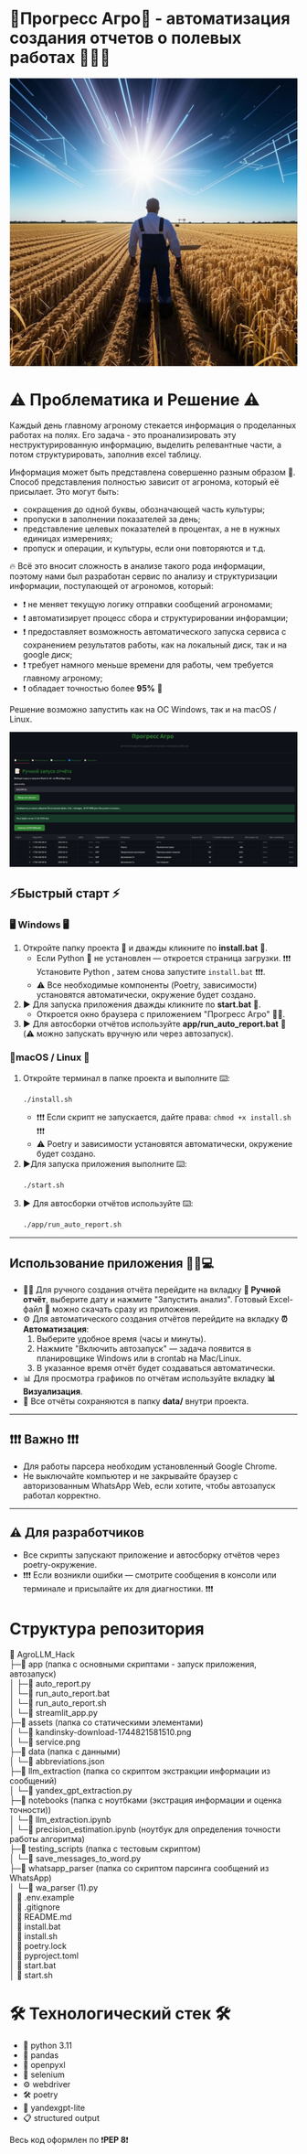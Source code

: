 # 🚀Прогресс Агро🚜 - автоматизация создания отчетов о полевых работах 🌿🌾🌻

![Прогресс Агро](https://github.com/OZheRelieV/AgroLLM_Hack/blob/main/assets/kandinsky-download-1744821581510.png)

# ⚠️ Проблематика и Решение ⚠️ 
Каждый день главному агроному стекается информация о проделанных работах на полях. Его задача - это проанализировать эту неструктурированную информацию, выделить релевантные части, а потом структурировать, заполнив excel таблицу.

Информация может быть представлена совершенно разным образом 🤔. Способ представления полностью зависит от агронома, который её присылает.  Это могут быть:
- сокращения до одной буквы, обозначающей часть культуры;
- пропуски в заполнении показателей за день;
- представление целевых показателей в процентах, а не в нужных единицах измерениях;
- пропуск и операции, и культуры, если они повторяются и т.д.

🔥 Всё это вносит сложность в анализе такого рода информации, поэтому нами был разработан сервис по анализу и структуризации информации, поступающей от агрономов, который:
- ❗ не меняет текущую логику отправки сообщений агрономами;
- ❗ автоматизирует процесс сбора и структурировании инфорамции;
- ❗ предоставляет возможность автоматического запуска сервиса с сохранением результатов работы, как на локальный диск, так и на google диск;
- ❗ требует намного меньше времени для работы, чем требуется главному агроному;
- ❗ обладает точностью более **95%** 🎯

Решение возможно запустить как на ОС Windows, так и на macOS / Linux.

![Прогресс Агро](https://github.com/OZheRelieV/AgroLLM_Hack/blob/main/assets/service.png)

## ⚡Быстрый старт ⚡

### 🖥 Windows 🖥 

1. Откройте папку проекта 📁 и дважды кликните по **install.bat** 📄.
   - Если Python 🐍 не установлен — откроется страница загрузки. ❗❗❗ Установите Python , затем снова запустите `install.bat` ❗❗❗.
   - ⚠️ Все необходимые компоненты (Poetry, зависимости) установятся автоматически, окружение будет создано.
2. ▶️ Для запуска приложения дважды кликните по **start.bat** 📄.
   - Откроется окно браузера с приложением "Прогресс Агро" 🚀🚜.
3. ▶️ Для автосборки отчётов используйте **app/run_auto_report.bat** 📄 (⚠️ можно запускать вручную или через автозапуск).

### 🐧macOS / Linux 🐧

1. Откройте терминал в папке проекта и выполните ⌨️:
   ```sh
   ./install.sh
   ```
   - ❗❗❗ Если скрипт не запускается, дайте права: `chmod +x install.sh` ❗❗❗
   - ⚠️ Poetry и зависимости установятся автоматически, окружение будет создано.
2. ▶️Для запуска приложения выполните ⌨️:
   ```sh
   ./start.sh
   ```
3. ▶️ Для автосборки отчётов используйте ⌨️:
   ```sh
   ./app/run_auto_report.sh
   ```

---

## Использование приложения 🚀🚜💻


- 🧑‍💻 Для ручного создания отчёта перейдите на вкладку **📝 Ручной отчёт**, выберите дату и нажмите "Запустить анализ". Готовый Excel-файл 📄 можно скачать сразу из приложения.
- ⚙️ Для автоматического создания отчётов перейдите на вкладку **⏰ Автоматизация**:
  1. Выберите удобное время (часы и минуты).
  2. Нажмите "Включить автозапуск" — задача появится в планировщике Windows или в crontab на Mac/Linux.
  3. В указанное время отчёт будет создаваться автоматически.
- 📊 Для просмотра графиков по отчётам используйте вкладку **📊 Визуализация**.
- 📝 Все отчёты сохраняются в папку **data/** внутри проекта.

---

## ❗❗❗ Важно ❗❗❗

- Для работы парсера необходим установленный Google Chrome.
- Не выключайте компьютер и не закрывайте браузер с авторизованным WhatsApp Web, если хотите, чтобы автозапуск работал корректно.

---

## ⚠️ Для разработчиков

- Все скрипты запускают приложение и автосборку отчётов через poetry-окружение.
- ❗❗❗ Если возникли ошибки — смотрите сообщения в консоли или терминале и присылайте их для диагностики. ❗❗❗

# Структура репозитория
📁 AgroLLM_Hack  
├─📁 app (папка с основными скриптами - запуск приложения, автозапуск)  
│ ├─📄 auto_report.py  
│ └─📄 run_auto_report.bat  
│ └─📄 run_auto_report.sh  
│ └─📄 streamlit_app.py  
├─📁 assets (папка со статическими элементами)  
│ └─📄 kandinsky-download-1744821581510.png  
│ └─📄 service.png  
├─📁 data (папка с данными)  
│ └─📄 abbreviations.json  
├─📁 llm_extraction (папка со скриптом экстракции информации из сообщений)  
│ └─📄 yandex_gpt_extraction.py  
├─📁 notebooks (папка с ноутбками (экстрация информации и оценка точности))  
│ └─📄 llm_extraction.ipynb  
│ └─📄 precision_estimation.ipynb (ноутбук для определения точности работы алгоритма)  
├─📁 testing_scripts (папка с тестовым скриптом)  
│ └─📄 save_messages_to_word.py  
├─📁 whatsapp_parser (папка со скриптом парсинга сообщений из WhatsApp)  
│ └─📄 wa_parser (1).py  
│ 📄 .env.example  
│ 📄 .gitignore  
│ 📄 README.md  
│ 📄 install.bat  
│ 📄 install.sh  
│ 📄 poetry.lock  
│ 📄 pyproject.toml  
│ 📄 start.bat  
│ 📄 start.sh  

# 🛠️ Технологический стек 🛠️ 

- 🐍 python 3.11
- 🐼 pandas
- 📄 openpyxl
- 🤖 selenium
- ⚙️ webdriver
- 🛠️ poetry
- 🧠 yandexgpt-lite
- 📋 structured output

Весь код оформлен по ❗**PEP 8**❗
